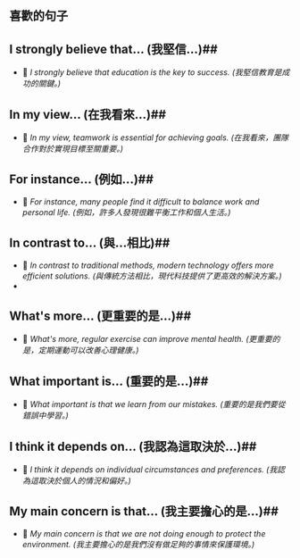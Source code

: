 ## 喜歡的句子

 
## I strongly believe that... (我堅信...)##
- 📝 *I strongly believe that education is the key to success. (我堅信教育是成功的關鍵。)*

## In my view... (在我看來...)##
- 📝 *In my view, teamwork is essential for achieving goals. (在我看來，團隊合作對於實現目標至關重要。)*

## For instance... (例如...)##
- 📝 *For instance, many people find it difficult to balance work and personal life. (例如，許多人發現很難平衡工作和個人生活。)*

## In contrast to... (與...相比)##
- 📝 *In contrast to traditional methods, modern technology offers more efficient solutions. (與傳統方法相比，現代科技提供了更高效的解決方案。)*
- 

## What's more... (更重要的是...)##
- 📝 *What's more, regular exercise can improve mental health. (更重要的是，定期運動可以改善心理健康。)*

## What important is... (重要的是...)##
- 📝 *What important is that we learn from our mistakes. (重要的是我們要從錯誤中學習。)*

## I think it depends on... (我認為這取決於...)##
- 📝 *I think it depends on individual circumstances and preferences. (我認為這取決於個人的情況和偏好。)*

## My main concern is that... (我主要擔心的是...)##
- 📝 *My main concern is that we are not doing enough to protect the environment. (我主要擔心的是我們沒有做足夠的事情來保護環境。)*